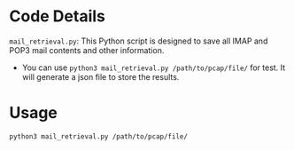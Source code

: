 # Code Details

`mail_retrieval.py`: This Python script is designed to save all IMAP and POP3 mail contents and other information.
   + You can use `python3 mail_retrieval.py /path/to/pcap/file/` for test. It will generate a json file to store the results.


# Usage

```bash
python3 mail_retrieval.py /path/to/pcap/file/
```


<!-- **Notes**:
+ You can get help by using `-h` option, e.g., `python3 time_machine.py -h`.
+ `config_template.yaml` should be updated, especially `provider` field.
+ `--alive_seed_file` should be provided by a file with domains you want to snapshot.
+ Option `--data_dir` is prioritized over the `data_dir` field in `config_template.yaml`.
+ You can select the step(s) you want `time_machine_pipeline.py` to do by option `--steps`. -->